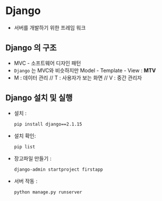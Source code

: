 # Django

- 서버를 개발하기 위한 프레임 워크



## Django 의 구조

- MVC - 소프트웨어 디자인 패턴
- `Django` 는 MVC와 비슷하지만 Model - Template - View : **MTV**
- M : 데이터 관리  //  T : 사용자가 보는 화면  //  V : 중간 관리자



## Django 설치 및 실행

- 설치 : 

  ```
  pip install django==2.1.15
  ```

- 설치 확인: 

  ```
  pip list
  ```

- 장고파일 만들기 : 

  ```
  django-admin startproject firstapp
  ```

- 서버 작동 : 

  ```
  python manage.py runserver
  ```

  